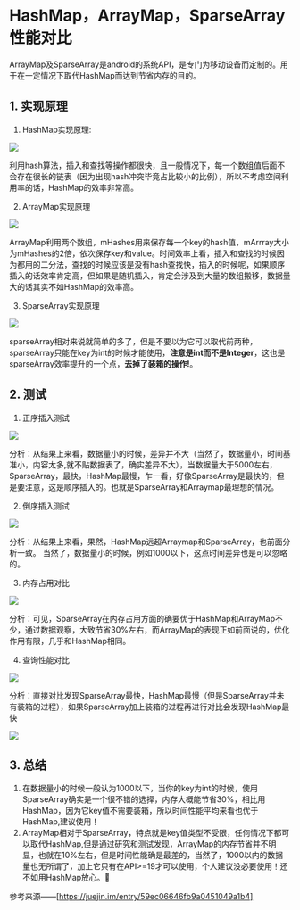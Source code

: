 # HashMap，ArrayMap，SparseArray性能对比

ArrayMap及SparseArray是android的系统API，是专门为移动设备而定制的。用于在一定情况下取代HashMap而达到节省内存的目的。

## 1. 实现原理

1. HashMap实现原理:

![](https://user-gold-cdn.xitu.io/2017/10/22/1390e3ec5b27f8d6997288949cf78cf4?imageView2/0/w/1280/h/960/ignore-error/1)



利用hash算法，插入和查找等操作都很快，且一般情况下，每一个数组值后面不会存在很长的链表（因为出现hash冲突毕竟占比较小的比例），所以不考虑空间利用率的话，HashMap的效率非常高。



2. ArrayMap实现原理

![](https://user-gold-cdn.xitu.io/2017/10/22/4db9e57f253bc8a7b4a8d43158424843?imageView2/0/w/1280/h/960/ignore-error/1)



ArrayMap利用两个数组，mHashes用来保存每一个key的hash值，mArrray大小为mHashes的2倍，依次保存key和value。时间效率上看，插入和查找的时候因为都用的二分法，查找的时候应该是没有hash查找快，插入的时候呢，如果顺序插入的话效率肯定高，但如果是随机插入，肯定会涉及到大量的数组搬移，数据量大的话其实不如HashMap的效率高。



3. SparseArray实现原理

![](https://user-gold-cdn.xitu.io/2017/10/22/0634559b1dd4861b519761c8ed8fd5f4?imageView2/0/w/1280/h/960/ignore-error/1)

sparseArray相对来说就简单的多了，但是不要以为它可以取代前两种，sparseArray只能在key为int的时候才能使用，**注意是int而不是Integer**，这也是sparseArray效率提升的一个点，**去掉了装箱的操作!**。



## 2. 测试

1. 正序插入测试

![](https://user-gold-cdn.xitu.io/2017/10/22/64ba154f63a7e0295493a9764d2203fd?imageView2/0/w/1280/h/960/ignore-error/1)

分析：从结果上来看，数据量小的时候，差异并不大（当然了，数据量小，时间基准小，内容太多,就不贴数据表了，确实差异不大），当数据量大于5000左右，SparseArray，最快，HashMap最慢，乍一看，好像SparseArray是最快的，但是要注意，这是顺序插入的。也就是SparseArray和Arraymap最理想的情况。



2. 倒序插入测试

![](https://user-gold-cdn.xitu.io/2017/10/22/713b08190d67abd8a1b7af28cc5de5c2?imageView2/0/w/1280/h/960/ignore-error/1)



分析：从结果上来看，果然，HashMap远超Arraymap和SparseArray，也前面分析一致。
当然了，数据量小的时候，例如1000以下，这点时间差异也是可以忽略的。



3. 内存占用对比

![](https://user-gold-cdn.xitu.io/2017/10/22/fdda8641bf974bd6e3c3ffd545a05b19?imageView2/0/w/1280/h/960/ignore-error/1)

分析：可见，SparseArray在内存占用方面的确要优于HashMap和ArrayMap不少，通过数据观察，大致节省30%左右，而ArrayMap的表现正如前面说的，优化作用有限，几乎和HashMap相同。



4. 查询性能对比

![](https://user-gold-cdn.xitu.io/2017/10/22/59724090e515c61615ea93bb02e51215?imageView2/0/w/1280/h/960/ignore-error/1)

分析：直接对比发现SparseArray最快，HashMap最慢（但是SparseArray并未有装箱的过程），如果SparseArray加上装箱的过程再进行对比会发现HashMap最快

![](https://user-gold-cdn.xitu.io/2017/10/22/67698a1cb15a855e36ac876a2c3d53ee?imageView2/0/w/1280/h/960/ignore-error/1)



## 3. 总结

1. 在数据量小的时候一般认为1000以下，当你的key为int的时候，使用SparseArray确实是一个很不错的选择，内存大概能节省30%，相比用HashMap，因为它key值不需要装箱，所以时间性能平均来看也优于HashMap,建议使用！
2. ArrayMap相对于SparseArray，特点就是key值类型不受限，任何情况下都可以取代HashMap,但是通过研究和测试发现，ArrayMap的内存节省并不明显，也就在10%左右，但是时间性能确是最差的，当然了，1000以内的数据量也无所谓了，加上它只有在API>=19才可以使用，个人建议没必要使用！还不如用HashMap放心。🤪



参考来源——[https://juejin.im/entry/59ec06646fb9a0451049a1b4]

